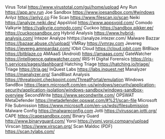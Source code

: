 Virus Total
https://www.virustotal.com/gui/home/upload
Any Run
https://app.any.run
Joe Sandbox
https://www.joesandbox.com/#windows
Anlyz
https://anlyz.co
File Scan
https://www.filescan.io/scan
Neiki
https://analyze.neiki.dev/
AppsVoid
https://www.appsvoid.com/
Comodo Valkyrie
https://valkyrie.comodo.com/
Cuckoo
https://sandbox.pikker.ee/
https://cuckoosandbox.org
Hybrid Analysis
https://www.hybrid-analysis.com/
Intezer Analyze
hhttps://analyze.intezer.com/
Malware Bazzar
https://bazaar.abuse.ch/upload/
VMRay
https://vmray.com
Jevereg
https://jevereg.amnpardaz.com/
IObit Cloud
https://cloud.iobit.com
BitBlaze
https://bitblaze.co
AMAaaS (Android)
https://amaaas.com/
GateWatcher
https://intelligence.gatewatcher.com/
IRIS-H Digital Forensics
https://iris-h.services/pages/dashboard
Hatching Triage
https://hatching.io/triage/
Triage
https://tria.ge/
InQuest Labs
https://labs.inquest.net
Manalyzer
https://manalyzer.org/
SandBlast Analysis
https://threatpoint.checkpoint.com/ThreatPortal/emulation
Windows SandBox
https://learn.microsoft.com/en-us/windows/security/application-security/application-isolation/windows-sandbox/windows-sandbox-overview
SecondWrite
https://www.secondwrite.com/
OPSWAT MetaDefender
https://metadefender.opswat.com/#%21/scan-file
Microsoft File Submission
https://www.microsoft.com/en-us/wdsi/filesubmission
Malware Config
https://malwareconfig.com
Jotti
https://virusscan.jotti.org/
CAPE
https://capesandbox.com/
Binary Guard
http://www.binaryguard.com/
Yoroi
https://yomi.yoroi.company/upload
Virscan
https://www.virscan.org/
Scan Maldoc (PDF)
https://scan.tylabs.com/
